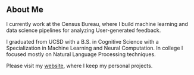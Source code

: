 ## About Me

I currently work at the Census Bureau, where I build machine learning and data science pipelines for analyzing User-generated feedback. 

I graduated from UCSD with a B.S. in Cognitive Science with a Specialization in Machine Learning and Neural Computation. In college I focused mostly on Natural Language Processing techniques. 

Please visit my [website](https://dbragdon1.github.io/), where I keep my personal projects.

